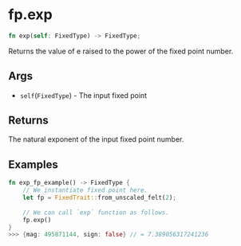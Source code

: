 # fp.exp

```rust
fn exp(self: FixedType) -> FixedType;
```

Returns the value of e raised to the power of the fixed point number.

## Args

* `self`(`FixedType`) - The input fixed point

## Returns

The natural exponent of the input fixed point number.

## Examples

```rust
fn exp_fp_example() -> FixedType {
    // We instantiate fixed point here.
    let fp = FixedTrait::from_unscaled_felt(2);
    
    // We can call `exp` function as follows.
    fp.exp()
}
>>> {mag: 495871144, sign: false} // = 7.389056317241236
``` 
